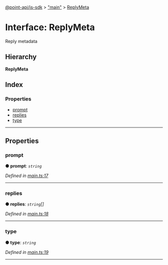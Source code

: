 [@point-api/js-sdk](../README.md) > ["main"](../modules/_main_.md) > [ReplyMeta](../interfaces/_main_.replymeta.md)

# Interface: ReplyMeta

Reply metadata

## Hierarchy

**ReplyMeta**

## Index

### Properties

* [prompt](_main_.replymeta.md#prompt)
* [replies](_main_.replymeta.md#replies)
* [type](_main_.replymeta.md#type)

---

## Properties

<a id="prompt"></a>

###  prompt

**● prompt**: *`string`*

*Defined in [main.ts:17](https://github.com/PointMail/point-api/blob/f8bda98/src/main.ts#L17)*

___
<a id="replies"></a>

###  replies

**● replies**: *`string`[]*

*Defined in [main.ts:18](https://github.com/PointMail/point-api/blob/f8bda98/src/main.ts#L18)*

___
<a id="type"></a>

###  type

**● type**: *`string`*

*Defined in [main.ts:19](https://github.com/PointMail/point-api/blob/f8bda98/src/main.ts#L19)*

___

